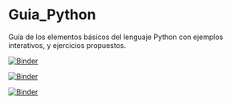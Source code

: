 # Guia_Python
Guía de los elementos básicos del lenguaje Python con ejemplos interativos, y ejercicios propuestos.

[![Binder](https://mybinder.org/badge_logo.svg)](https://mybinder.org/v2/gh/EstephaniaCalvo/Guia_Python.git/master?urlpath=lab/tree/ipynb)

[![Binder](https://mybinder.org/badge_logo.svg)](https://mybinder.org/v2/gh/EstephaniaCalvo/Guia_Python/master?filepath=Home.ipynb)

[![Binder](https://mybinder.org/badge_logo.svg)](https://mybinder.org/v2/gh/EstephaniaCalvo/Guia_Python/master?urlpathh=lab/tree/Home.ipynb)
